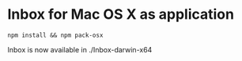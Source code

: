 # Inbox for Mac OS X as application

```
npm install && npm pack-osx
```

Inbox is now available in ./Inbox-darwin-x64
